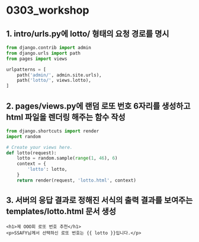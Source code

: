 # 0303_workshop



## 1. intro/urls.py에 lotto/ 형태의 요청 경로를 명시

```python
from django.contrib import admin
from django.urls import path
from pages import views

urlpatterns = [
    path('admin/', admin.site.urls),
    path('lotto/', views.lotto),
]
```

## 2. pages/views.py에 랜덤 로또 번호 6자리를 생성하고 html 파일을 렌더링 해주는 함수 작성

```python
from django.shortcuts import render
import random

# Create your views here.
def lotto(request):
    lotto = random.sample(range(1, 46), 6)
    context = {
        'lotto': lotto,
    }
    return render(request, 'lotto.html', context)
```

## 3. 서버의 응답 결과로 정해진 서식의 출력 결과를 보여주는 templates/lotto.html 문서 생성

```django
<h1>제 OOO회 로또 번호 추천</h1>
<p>SSAFY님께서 선택하신 로또 번호는 {{ lotto }}입니다.</p>
```

